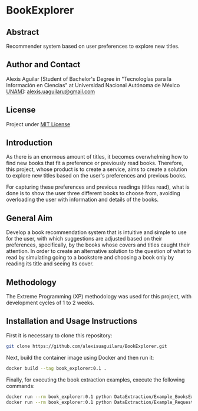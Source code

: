 # BookExplorer

## Abstract
Recommender system based on user preferences to explore new titles.

## Author and Contact
Alexis Aguilar [Student of Bachelor's Degree in "Tecnologías para la Información en Ciencias" at Universidad Nacional Autónoma de México [UNAM](https://www.unam.mx/)]: alexis.uaguilaru@gmail.com 

## License
Project under [MIT License](LICENSE)

## Introduction
As there is an enormous amount of titles, it becomes overwhelming how to find new books that fit a preference or previously read books. Therefore, this project, whose product is to create a service, aims to create a solution to explore new titles based on the user's preferences and previous books.

For capturing these preferences and previous readings (titles read), what is done is to show the user three different books to choose from, avoiding overloading the user with information and details of the books.

## General Aim
Develop a book recommendation system that is intuitive and simple to use for the user, with which suggestions are adjusted based on their preferences, specifically, by the books whose covers and titles caught their attention. In order to create an alternative solution to the question of what to read by simulating going to a bookstore and choosing a book only by reading its title and seeing its cover.

## Methodology
The Extreme Programming (XP) methodology was used for this project, with development cycles of 1 to 2 weeks.

## Installation and Usage Instructions
First it is necessary to clone this repository:
```bash
git clone https://github.com/alexisuaguilaru/BookExplorer.git
```
Next, build the container image using Docker and then run it:
```bash
docker build --tag book_explorer:0.1 .
```
Finally, for executing the book extraction examples, execute the following commands:
```bash
docker run --rm book_explorer:0.1 python DataExtraction/Example_BooksExtraction.py
docker run --rm book_explorer:0.1 python DataExtraction/Example_RequestAllFields.py
```